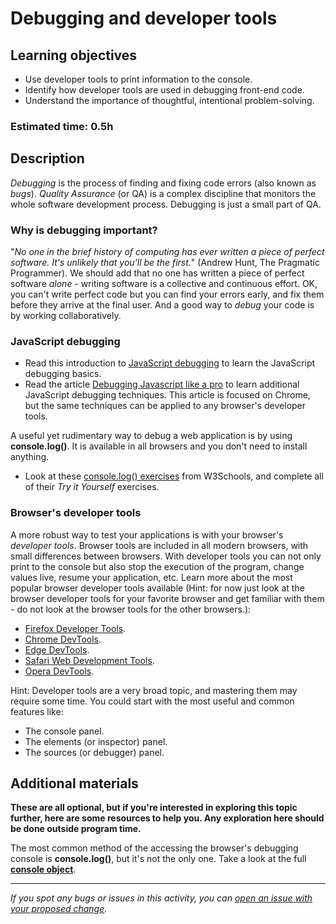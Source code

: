 # Debugging and developer tools

## Learning objectives

- Use developer tools to print information to the console.
- Identify how developer tools are used in debugging front-end code.
- Understand the importance of thoughtful, intentional problem-solving.

### Estimated time: 0.5h

## Description

*Debugging* is the process of finding and fixing code errors (also known as *bugs*). *Quality Assurance* (or QA) is a complex discipline that monitors the whole software development process. Debugging is just a small part of QA.

### Why is debugging important?

"*No one in the brief history of computing has ever written a piece of perfect software. It's unlikely that you'll be the first.*" (Andrew Hunt, The Pragmatic Programmer). We should add that no one has written a piece of perfect software *alone* - writing software is a collective and continuous effort.  OK, you can't write perfect code but you can find your errors early, and fix them before they arrive at the final user. And a good way to *debug* your code is by working collaboratively.

### JavaScript debugging

- Read this introduction to [JavaScript debugging](https://www.w3schools.com/js/js_debugging.asp) to learn the JavaScript debugging basics.
- Read the article [Debugging Javascript like a pro](https://blog.bitsrc.io/debugging-javascript-like-a-pro-a2e0f6c53c2e) to learn additional JavaScript debugging techniques. This article is focused on Chrome, but the same techniques can be applied to any browser's developer tools.

A useful yet rudimentary way to debug a web application is by using **console.log()**. It is available in all browsers and you don't need to install anything.

- Look at these [console.log() exercises](https://www.w3schools.com/jsref/met_console_log.asp) from W3Schools, and complete all of their *Try it Yourself* exercises.

### Browser's developer tools

A more robust way to test your applications is with your browser's *developer tools*. Browser tools are included in all modern browsers, with small differences between browsers. With developer tools you can not only print to the console but also stop the execution of the program, change values live, resume your application, etc. Learn more about the most popular browser developer tools available (Hint: for now just look at the browser developer tools for your favorite browser and get familiar with them - do not look at the browser tools for the other browsers.):

- [Firefox Developer Tools](https://developer.mozilla.org/en-US/docs/Tools).
- [Chrome DevTools](https://developer.chrome.com/docs/devtools/).
- [Edge DevTools](https://docs.microsoft.com/en-us/microsoft-edge/devtools-guide-chromium/).
- [Safari Web Development Tools](https://developer.apple.com/safari/tools/).
- [Opera DevTools](https://dev.opera.com/extensions/testing/).

Hint: Developer tools are a very broad topic, and mastering them may require some time. You could start with the most useful and common features like:

- The console panel.
- The elements (or inspector) panel.
- The sources (or debugger) panel.

## Additional materials

**These are all optional, but if you're interested in exploring this topic further, here are some resources to help you. Any exploration here should be done outside program time.**

The most common method of the accessing the browser's debugging console is **console.log()**, but it's not the only one. Take a look at the full [**console object**](https://developer.mozilla.org/en-US/docs/Web/API/Console).

------

_If you spot any bugs or issues in this activity, you can [open an issue with your proposed change](https://github.com/microverseinc/curriculum-transversal-skills/blob/main/git-github/articles/open_issue.md)._